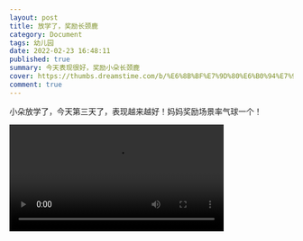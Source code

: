 ```yaml
---
layout: post
title: 放学了，奖励长颈鹿
category: Document
tags: 幼儿园
date: 2022-02-23 16:48:11
published: true
summary: 今天表现很好，奖励小朵长颈鹿
cover: https://thumbs.dreamstime.com/b/%E6%8B%BF%E7%9D%80%E6%B0%94%E7%90%83%E7%9A%84%E9%95%BF%E9%A2%88%E9%B9%BF%E8%B5%B0%E5%9C%A8%E5%BD%A9%E8%99%B9%E8%B4%BA%E5%8D%A1%E6%A8%A1%E6%9D%BF-119864799.jpg
comment: true
---
```


小朵放学了，今天第三天了，表现越来越好！妈妈奖励场景率气球一个！

<video controls="" autoplay="" width="380px" src="http://v.xiaohongshu.com/01e217475f63e58d018370037f2aefbc1e_259.mp4?sign=06a1d6e07bc835acbb4d898da7b41749&t=6218fd00"></video>
